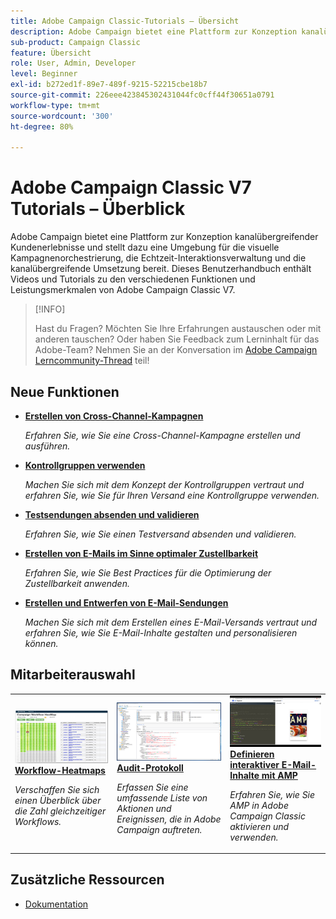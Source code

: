 ```yaml
---
title: Adobe Campaign Classic-Tutorials – Übersicht
description: Adobe Campaign bietet eine Plattform zur Konzeption kanalübergreifender Kundenerlebnisse und stellt dazu eine Umgebung für die visuelle Kampagnenorchestrierung, die Echtzeit-Interaktionsverwaltung und die kanalübergreifende Umsetzung bereit. Dieses Benutzerhandbuch enthält Videos und Tutorials zu den zahlreichen Funktionen von Adobe Campaign Standard.
sub-product: Campaign Classic
feature: Übersicht
role: User, Admin, Developer
level: Beginner
exl-id: b272ed1f-89e7-489f-9215-52215cbe18b7
source-git-commit: 226eee423845302431044fc0cff44f30651a0791
workflow-type: tm+mt
source-wordcount: '300'
ht-degree: 80%

---
```


# Adobe Campaign Classic V7 Tutorials – Überblick

Adobe Campaign bietet eine Plattform zur Konzeption kanalübergreifender Kundenerlebnisse und stellt dazu eine Umgebung für die visuelle Kampagnenorchestrierung, die Echtzeit-Interaktionsverwaltung und die kanalübergreifende Umsetzung bereit. Dieses Benutzerhandbuch enthält Videos und Tutorials zu den verschiedenen Funktionen und Leistungsmerkmalen von Adobe Campaign Classic V7.

>[!INFO]
> 
> Hast du Fragen? Möchten Sie Ihre Erfahrungen austauschen oder mit anderen tauschen? Oder haben Sie Feedback zum Lerninhalt für das Adobe-Team?
Nehmen Sie an der Konversation im [Adobe Campaign Lerncommunity-Thread](https://experienceleaguecommunities.adobe.com/t5/adobe-campaign-classic/join-the-discussion-around-adobe-campaign-learning/td-p/419096) teil!

## Neue Funktionen

* **[Erstellen von Cross-Channel-Kampagnen](/help/orchestrating-campaigns/cross-channel-campaigns.md)**

   *Erfahren Sie, wie Sie eine Cross-Channel-Kampagne erstellen und ausführen.*

* **[Kontrollgruppen verwenden](/help/sending-messages/email-channel/use-control-groups.md)**

   *Machen Sie sich mit dem Konzept der Kontrollgruppen vertraut und erfahren Sie, wie Sie für Ihren Versand eine Kontrollgruppe verwenden.*

* **[Testsendungen absenden und validieren](/help/sending-messages/email-channel/send-and-validate-proofs.md)**

   *Erfahren Sie, wie Sie einen Testversand absenden und validieren.*

* **[Erstellen von E-Mails im Sinne optimaler Zustellbarkeit](/help/sending-messages/email-channel/design-emails-for-deliverability.md)**

   *Erfahren Sie, wie Sie Best Practices für die Optimierung der Zustellbarkeit anwenden.*

* **[Erstellen und Entwerfen von E-Mail-Sendungen](/help/sending-messages/email-channel/create-and-design-email-deliveries.md)**

   *Machen Sie sich mit dem Erstellen eines E-Mail-Versands vertraut und erfahren Sie, wie Sie E-Mail-Inhalte gestalten und personalisieren können.*


## Mitarbeiterauswahl

<table>
<tr>
  <td>
    <a href="./monitoring-campaign-classic/workflow-heatmap.md">
      <img alt="Workflow-Heatmaps (Video)" src="./assets/workflow-heatmap.png"/>
    </a>
    <div>
      <a href="./monitoring-campaign-classic/workflow-heatmap.md">
    <strong>Workflow-Heatmaps</strong>
    </a>
    </div>
    <p>
    <em>Verschaffen Sie sich einen Überblick über die Zahl gleichzeitiger Workflows.</em>
    <p>
  </td>
   <td>
    <a href="./monitoring-campaign-classic/audit-trail.md">
      <img alt="Audit-Protokoll (Video)" src="./assets/acc-audit-trail-thumb.png" />
    </a>
    <div>
      <a href="./monitoring-campaign-classic/audit-trail.md">
    <strong>Audit-Protokoll</strong>
    </a>
    </div> 
    <p>
    <em>Erfassen Sie eine umfassende Liste von Aktionen und Ereignissen, die in Adobe Campaign auftreten.</em>
    <p>
  </td>
  <td>
    <a href="./sending-messages/email-channel/defining-interactive-email-content-with-amp.md">
      <img alt="Definieren interaktiver E-Mail-Inhalte mit AMP (Video)" src="./assets/29940.png" />
    </a>
    <div>
      <a href="./sending-messages/email-channel/defining-interactive-email-content-with-amp.md">
    <strong>Definieren interaktiver E-Mail-Inhalte mit AMP</strong>
    </a>
    </div>
    <p>
    <em>Erfahren Sie, wie Sie AMP in Adobe Campaign Classic aktivieren und verwenden.</em>
    <p>
  </td>
</tr>
</table>

## Zusätzliche Ressourcen

* [Dokumentation](https://final-docs.campaign.adobe.com/doc/AC/en/PTF_Starting_with_Adobe_Campaign_About_Adobe_Campaign_Classic.html)
